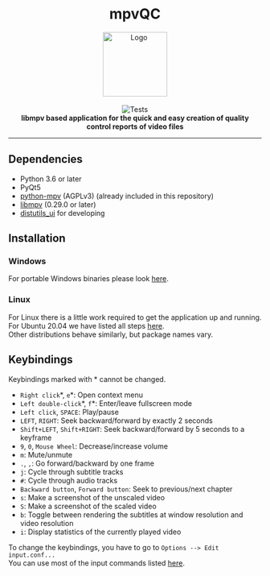 <div align="center">
  <h1>mpvQC</h1>
  <img alt="Logo" src="https://avatars3.githubusercontent.com/u/47739558?s=200&v=4" width="128" height="128"/>
  <br/>
  <br/>
  <img alt="Tests" src="https://github.com/mpvqc/mpvQC/workflows/Tests/badge.svg"/>
  <br>
  <b>libmpv based application for the quick and easy creation of quality control reports of video files</b>
</div>

---

## Dependencies

- Python 3.6 or later
- PyQt5
- [python-mpv](https://github.com/jaseg/python-mpv) (AGPLv3) (already included in this repository)
- [libmpv](https://github.com/mpv-player/mpv) (0.29.0 or later)
- [distutils_ui](https://github.com/frispete/distutils_ui) for developing

## Installation

### Windows

For portable Windows binaries please look [here](https://mpvqc.rekt.cc/download/).

### Linux

For Linux there is a little work required to get the application up and running.  
For Ubuntu 20.04 we have listed all steps [here](docs/dev-environment-setup.md).  
Other distributions behave similarly, but package names vary.

## Keybindings

Keybindings marked with \* cannot be changed.

- `Right click`\*, `e`\*: Open context menu
- `Left double-click`\*, `f`\*: Enter/leave fullscreen mode
- `Left click`, `SPACE`: Play/pause
- `LEFT`, `RIGHT`: Seek backward/forward by exactly 2 seconds
- `Shift+LEFT`, `Shift+RIGHT`: Seek backward/forward by 5 seconds to a keyframe
- `9`, `0`, `Mouse Wheel`: Decrease/increase volume
- `m`: Mute/unmute
- `.`, `,`: Go forward/backward by one frame
- `j`: Cycle through subtitle tracks
- `#`: Cycle through audio tracks
- `Backward button`, `Forward button`: Seek to previous/next chapter
- `s`: Make a screenshot of the unscaled video
- `S`: Make a screenshot of the scaled video
- `b`: Toggle between rendering the subtitles at window resolution and video resolution
- `i`: Display statistics of the currently played video

To change the keybindings, you have to go to `Options --> Edit input.conf...`  
You can use most of the input commands listed [here](https://mpv.io/manual/master/#list-of-input-commands).
